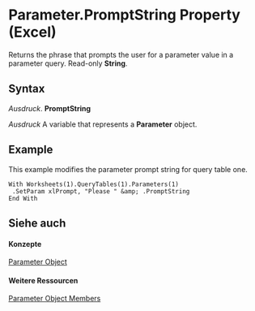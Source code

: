 
# Parameter.PromptString Property (Excel)

Returns the phrase that prompts the user for a parameter value in a parameter query. Read-only  **String**.


## Syntax

 _Ausdruck_. **PromptString**

 _Ausdruck_ A variable that represents a **Parameter** object.


## Example

This example modifies the parameter prompt string for query table one.


```
With Worksheets(1).QueryTables(1).Parameters(1) 
 .SetParam xlPrompt, "Please " &amp; .PromptString 
End With
```


## Siehe auch


#### Konzepte


[Parameter Object](2a30f4ef-2cae-c96d-4480-3ba55fa871e8.md)
#### Weitere Ressourcen


[Parameter Object Members](http://msdn.microsoft.com/library/1aca4dc1-3a5c-1933-311c-7b96e4dd37e3%28Office.15%29.aspx)
